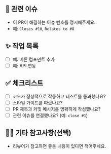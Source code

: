 ## 🔗 관련 이슈

- 이 PR이 해결하는 이슈 번호를 명시해주세요.
- 예: `Closes #10`, `Relates to #8`

## ✨ 작업 목록

- [ ] 예: 버튼 컴포넌트 추가
- [ ] 예: API 연동

## ✅ 체크리스트

- [ ] 코드가 정상적으로 작동하고 테스트를 통과했나요?
- [ ] 스타일 가이드를 따랐나요?
- [ ] PR 제목과 커밋 메시지를 명확하게 작성했나요?
- [ ] 관련 이슈를 연결했나요? (예: `close #1`)

## 🙋‍♀️ 기타 참고사항(선택)

- 리뷰어가 참고하면 좋을 내용이 있다면 적어주세요.

